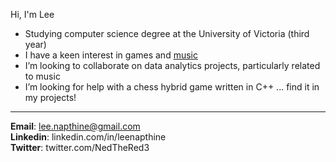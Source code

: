 Hi, I'm Lee

* Studying computer science degree at the University of Victoria (third year)<br>
* I have a keen interest in games and [music](https://open.spotify.com/artist/50gZGkC4xYd5vJUBEnXwXP) <br>
* I’m looking to collaborate on data analytics projects, particularly related to music <br>
* I’m looking for help with a chess hybrid game written in C++ ... find it in my projects! <br>
---
**Email**: lee.napthine@gmail.com <br>
**Linkedin**: linkedin.com/in/leenapthine <br>
**Twitter**: twitter.com/NedTheRed3 <br>
